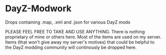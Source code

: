 # DayZ-Modwork
Drops containing .map, .xml and .json for various DayZ mods

PLEASE FEEL FREE TO TAKE AND USE ANYTHING. There is nothing proprietary of mine or others here.  Most of the items are used on my server.  Items (that won't give away my server's motives) that could be helpful to the DayZ modding community will continously be dropped here.
